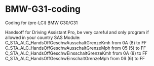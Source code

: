 # BMW-G31-coding
Coding for (pre-LCI) BMW G30/G31

Handsoff for Driving Assistant Pro, be very careful and only program if allowed in your country
SAS Module:
C_STA_ALC_HandsOffGeschwAusschaltGrenzeKmh from 0A (8) to FF
C_STA_ALC_HandsOffGeschwAusschaltGrenzeMph from 05 (5) to FF
C_STA_ALC_HandsOffGeschwEinsschaltGrenzeKmh from 0A (8) to FF
C_STA_ALC_HandsOffGeschwEinschaltGrenzeMph from 06 (6) to FF
